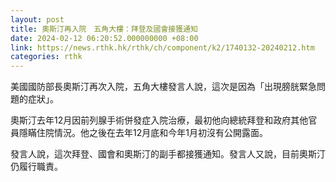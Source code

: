 ```yaml
---
layout: post
title: 奧斯汀再入院　五角大樓：拜登及國會接獲通知
date: 2024-02-12 06:20:52.000000000 +08:00
link: https://news.rthk.hk/rthk/ch/component/k2/1740132-20240212.htm
categories: rthk
---
```


美國國防部長奧斯汀再次入院，五角大樓發言人說，這次是因為「出現膀胱緊急問題的症狀」。

奧斯汀去年12月因前列腺手術併發症入院治療，最初他向總統拜登和政府其他官員隱瞞住院情況。他之後在去年12月底和今年1月初沒有公開露面。

發言人說，這次拜登、國會和奧斯汀的副手都接獲通知。發言人又說，目前奧斯汀仍履行職責。
